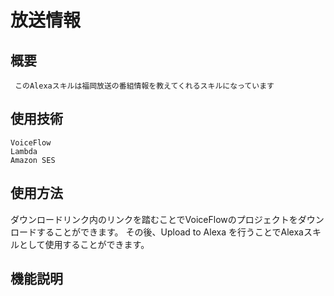 # 放送情報
## 概要
```
 このAlexaスキルは福岡放送の番組情報を教えてくれるスキルになっています
```
## 使用技術

```
VoiceFlow
Lambda
Amazon SES
```

## 使用方法

ダウンロードリンク内のリンクを踏むことでVoiceFlowのプロジェクトをダウンロードすることができます。
その後、Upload to Alexa を行うことでAlexaスキルとして使用することができます。

## 機能説明





